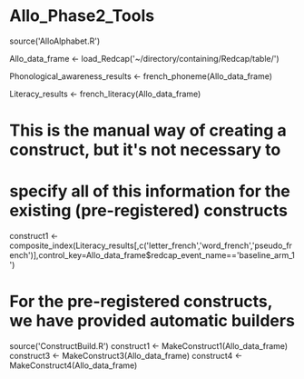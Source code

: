 # Allo_Phase2_Tools

source('AlloAlphabet.R')

Allo_data_frame <- load_Redcap('~/directory/containing/Redcap/table/')

Phonological_awareness_results <- french_phoneme(Allo_data_frame)

Literacy_results <- french_literacy(Allo_data_frame)

# This is the manual way of creating a construct, but it's not necessary to 
# specify all of this information for the existing (pre-registered) constructs
construct1 <- composite_index(Literacy_results[,c('letter_french','word_french','pseudo_french')],control_key=Allo_data_frame$redcap_event_name=='baseline_arm_1')

# For the pre-registered constructs, we have provided automatic builders
source('ConstructBuild.R')
construct1 <- MakeConstruct1(Allo_data_frame)
construct3 <- MakeConstruct3(Allo_data_frame)
construct4 <- MakeConstruct4(Allo_data_frame)